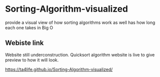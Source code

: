 # Sorting-Algorithm-visualized
provide a visual view of how sorting algorithms work as well has how long each one takes in Big O

## Webiste link

Website still underconstruction. Quicksort algorithm website is live to give preview to how it will look.

https://ta4life.github.io/Sorting-Algorithm-visualized/


